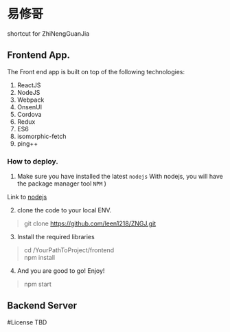 # 易修哥
shortcut for ZhiNengGuanJia


## Frontend App.
The Front end app is built on top of the following technologies:
 1. ReactJS
 2. NodeJS
 3. Webpack
 4. OnsenUI
 5. Cordova
 6. Redux
 7. ES6 
 8. isomorphic-fetch
 9. ping++

### How to deploy.
1. Make sure you have installed the latest `nodejs`
With nodejs, you will have the package manager tool `NPM` )

Link to [nodejs](https://nodejs.org/en/)


2. clone the code to your local ENV.
> git clone https://github.com/leen1218/ZNGJ.git

3. Install the required libraries
> cd /YourPathToProject/frontend  
> npm install 

4. And you are good to go! Enjoy!
>  npm start


## Backend Server




#License
TBD
